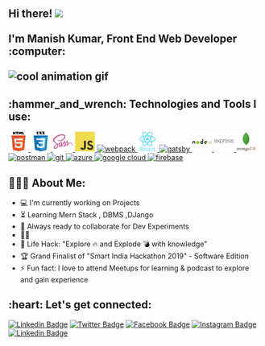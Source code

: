 <h2 align="left">
 <abc>
  <br>Hi there! <img src="https://user-images.githubusercontent.com/42378118/110234147-e3259600-7f4e-11eb-95be-0c4047144dea.gif" width="30"><br>
  <br> I'm Manish Kumar, Front End Web Developer :computer:<br>
  <br>
  
<img src="https://media.giphy.com/media/dWesBcTLavkZuG35MI/giphy.gif" alt="cool animation gif" width="600" height="300" border-radius="3px">

  
  
 </abc>
</h2> 
<h2 align="left">:hammer_and_wrench: Technologies and Tools I use:</h2>
<p align="left">
    <a href="https://www.w3.org/html/" target="_blank"> <img src="https://raw.githubusercontent.com/devicons/devicon/master/icons/html5/html5-original-wordmark.svg" alt="html5" width="40" height="40"/> </a>
    <a href="https://www.w3schools.com/css/" target="_blank"> <img src="https://raw.githubusercontent.com/devicons/devicon/master/icons/css3/css3-original-wordmark.svg" alt="css3" width="40" height="40"/> </a>
<a href="https://sass-lang.com" target="_blank"> <img src="https://raw.githubusercontent.com/devicons/devicon/master/icons/sass/sass-original.svg" alt="sass" width="40" height="40"/> </a>
    <a href="https://developer.mozilla.org/en-US/docs/Web/JavaScript" target="_blank"> <img src="https://raw.githubusercontent.com/devicons/devicon/master/icons/javascript/javascript-original.svg" alt="javascript" width="40" height="40"/> </a>
<a href="https://webpack.js.org/" target="_blank"> <img src="https://www.vectorlogo.zone/logos/js_webpack/js_webpack-icon.svg" alt="webpack" width="40" height="40"/> </a>
<a href="https://reactjs.org/" target="_blank"> <img src="https://raw.githubusercontent.com/devicons/devicon/master/icons/react/react-original-wordmark.svg" alt="react" width="40" height="40"/> </a>
<a href="https://www.gatsbyjs.com/" target="_blank"> <img src="https://www.vectorlogo.zone/logos/gatsbyjs/gatsbyjs-icon.svg" alt="gatsby" width="40" height="40"/> </a>
      <a href="https://nodejs.org" target="_blank"> <img src="https://raw.githubusercontent.com/devicons/devicon/master/icons/nodejs/nodejs-original-wordmark.svg" alt="nodejs" width="40" height="40"/> </a>
    <a href="https://expressjs.com" target="_blank"> <img src="https://raw.githubusercontent.com/devicons/devicon/master/icons/express/express-original-wordmark.svg" alt="express" width="40" height="40"/> </a>
    <a href="https://www.mongodb.com/" target="_blank"> <img src="https://raw.githubusercontent.com/devicons/devicon/master/icons/mongodb/mongodb-original-wordmark.svg" alt="mongodb" width="40" height="40"/> </a>
<a href="https://www.postman.com/" target="_blank"> <img src="https://www.vectorlogo.zone/logos/getpostman/getpostman-icon.svg" alt="postman" width="40" height="40"/> </a>
<a href="https://git-scm.com/" target="_blank"> <img src="https://www.vectorlogo.zone/logos/git-scm/git-scm-icon.svg" alt="git" width="40" height="40"/> </a>
<a href="https://azure.microsoft.com/en-us/" target="_blank"> <img src="https://www.vectorlogo.zone/logos/microsoft_azure/microsoft_azure-icon.svg" alt="azure" width="40" height="40"/> </a>
 <a href="https://cloud.google.com/" target="_blank"> <img src="https://www.vectorlogo.zone/logos/google_cloud/google_cloud-icon.svg" alt="google cloud" width="40" height="40"/> </a>
 <a href="https://firebase.google.com/" target="_blank"> <img src="https://www.vectorlogo.zone/logos/firebase/firebase-icon.svg" alt="firebase" width="40" height="40"/> </a>
    </p>

<h2 align="left">👨🏻‍💻 About Me:</h2>

- :computer: I'm currently working on Projects
- :hourglass_flowing_sand:  Learning Mern Stack , DBMS ,DJango
- :rocket: Always ready to collaborate for Dev Experiments
- :man_technologist: 
- :dart: Life Hack: "Explore :fire: and Explode :bomb: with knowledge" 
- :trophy: Grand Finalist of "Smart India Hackathon 2019" - Software Edition
- :zap: Fun fact: I love to attend Meetups for learning & podcast to explore and gain experience<br>

<h2 align="left">:heart: Let's get connected:</h2>

[![Linkedin Badge](https://img.shields.io/badge/-sivramshastri-blue?style=flat-square&logo=Linkedin&logoColor=white&link=https://www.linkedin.com/in/manish-kumar-6309b0214/)](https://www.linkedin.com/in/sivramshastri) [![Twitter Badge](https://img.shields.io/badge/-@prince__shivaram-1ca0f1?style=flat-square&labelColor=1ca0f1&logo=twitter&logoColor=white&link=https://twitter.com/prince_shivaram)](https://twitter.com/prince_shivaram) [![Facebook Badge](https://img.shields.io/badge/-@prince__shivaram-3b5998?style=flat-square&labelColor=3b5998&logo=facebook&logoColor=white&link=https://www.facebook.com/jonnalagadda.shivaram)](https://www.facebook.com/jonnalagadda.shivaram) [![Instagram Badge](https://img.shields.io/badge/-@prince__shivaram-D7008A?style=flat-square&labelColor=D7008A&logo=Instagram&logoColor=white&link=https://www.instagram.com/itz.me____p.r.i.n.c.e_____/)](https://www.instagram.com/itz.me____p.r.i.n.c.e_____/)
[![Linkedin Badge](https://img.shields.io/badge/-Sivram.tech-blueviolet?style=flat-square&logo=appveyor&logoColor=white&link=https://sivram.tech/)](https://sivram.tech/)

